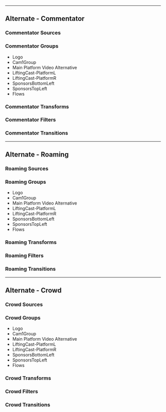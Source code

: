 
---

## Alternate - Commentator

### Commentator Sources

### Commentator Groups

- Logo
- Cam1Group
- Main Platform Video Alternative
- LiftingCast-PlatformL
- LiftingCast-PlatformR
- SponsorsBottomLeft
- SponsorsTopLeft
- Flows

### Commentator Transforms

### Commentator Filters

### Commentator Transitions

---

## Alternate - Roaming

### Roaming Sources

### Roaming Groups

- Logo
- Cam1Group
- Main Platform Video Alternative
- LiftingCast-PlatformL
- LiftingCast-PlatformR
- SponsorsBottomLeft
- SponsorsTopLeft
- Flows

### Roaming Transforms

### Roaming Filters

### Roaming Transitions


---

## Alternate - Crowd

### Crowd Sources

### Crowd Groups

- Logo
- Cam1Group
- Main Platform Video Alternative
- LiftingCast-PlatformL
- LiftingCast-PlatformR
- SponsorsBottomLeft
- SponsorsTopLeft
- Flows

### Crowd Transforms

### Crowd Filters

### Crowd Transitions

